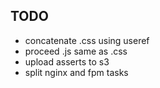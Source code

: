 ## TODO ##

- concatenate .css using useref
- proceed .js same as .css
- upload asserts to s3
- split nginx and fpm tasks